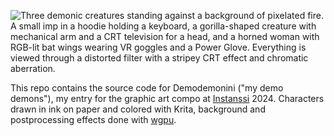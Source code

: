 ![Three demonic creatures standing against a background of pixelated fire.
A small imp in a hoodie holding a keyboard,
a gorilla-shaped creature with mechanical arm and a CRT television for a head,
and a horned woman with RGB-lit bat wings wearing VR goggles and a Power Glove.
Everything is viewed through a distorted filter with a stripey CRT effect and chromatic aberration.
](demo.gif)

This repo contains the source code for Demodemonini ("my demo demons"),
my entry for the graphic art compo at [Instanssi](https://instanssi.org/) 2024.
Characters drawn in ink on paper and colored with Krita,
background and postprocessing effects done with [wgpu](https://wgpu.rs).
